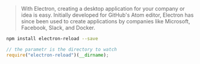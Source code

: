 > With Electron, creating a desktop application for your company or idea is easy. Initially developed for GitHub's Atom editor, Electron has since been used to create applications by companies like Microsoft, Facebook, Slack, and Docker.

```bash
npm install electron-reload --save
```

```javascript
// the parametr is the directory to watch
require("electron-reload")(__dirname);
```